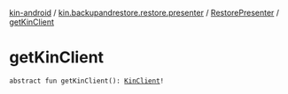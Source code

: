 [kin-android](../../index.md) / [kin.backupandrestore.restore.presenter](../index.md) / [RestorePresenter](index.md) / [getKinClient](./get-kin-client.md)

# getKinClient

`abstract fun getKinClient(): `[`KinClient`](../../kin.sdk/-kin-client/index.md)`!`